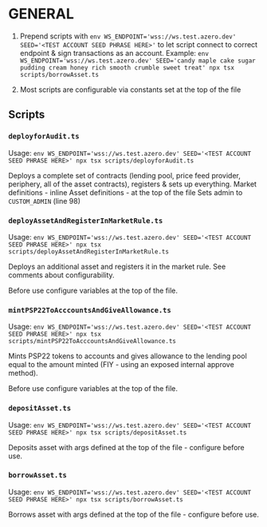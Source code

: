 # GENERAL

1. Prepend scripts with `env WS_ENDPOINT='wss://ws.test.azero.dev' SEED='<TEST ACCOUNT SEED PHRASE HERE>'` to let script connect to correct endpoint & sign transactions as an account.
   Example: `env WS_ENDPOINT='wss://ws.test.azero.dev' SEED='candy maple cake sugar pudding cream honey rich smooth crumble sweet treat' npx tsx scripts/borrowAsset.ts`

1. Most scripts are configurable via constants set at the top of the file

## Scripts

### `deployforAudit.ts`

Usage: `env WS_ENDPOINT='wss://ws.test.azero.dev' SEED='<TEST ACCOUNT SEED PHRASE HERE>' npx tsx scripts/deployforAudit.ts`

Deploys a complete set of contracts (lending pool, price feed provider, periphery, all of the asset contracts), registers & sets up everything.
Market definitions - inline
Asset definitions - at the top of the file
Sets admin to `CUSTOM_ADMIN` (line 98)

### `deployAssetAndRegisterInMarketRule.ts`

Usage: `env WS_ENDPOINT='wss://ws.test.azero.dev' SEED='<TEST ACCOUNT SEED PHRASE HERE>' npx tsx scripts/deployAssetAndRegisterInMarketRule.ts`

Deploys an additional asset and registers it in the market rule.
See comments about configurability.

Before use configure variables at the top of the file.

### `mintPSP22ToAcccountsAndGiveAllowance.ts`

Usage: `env WS_ENDPOINT='wss://ws.test.azero.dev' SEED='<TEST ACCOUNT SEED PHRASE HERE>' npx tsx scripts/mintPSP22ToAcccountsAndGiveAllowance.ts`

Mints PSP22 tokens to accounts and gives allowance to the lending pool equal to the amount minted (FIY - using an exposed internal approve method).

Before use configure variables at the top of the file.

### `depositAsset.ts`

Usage: `env WS_ENDPOINT='wss://ws.test.azero.dev' SEED='<TEST ACCOUNT SEED PHRASE HERE>' npx tsx scripts/depositAsset.ts`

Deposits asset with args defined at the top of the file - configure before use.

### `borrowAsset.ts`

Usage: `env WS_ENDPOINT='wss://ws.test.azero.dev' SEED='<TEST ACCOUNT SEED PHRASE HERE>' npx tsx scripts/borrowAsset.ts`

Borrows asset with args defined at the top of the file - configure before use.
